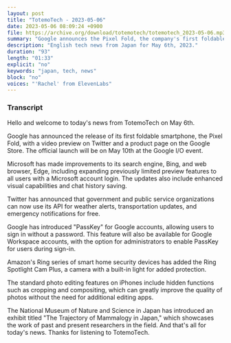 ```yaml
---
layout: post
title: "TotemoTech - 2023-05-06"
date: 2023-05-06 08:09:24 +0900
file: https://archive.org/download/totemotech/totemotech_2023-05-06.mp3
summary: "Google announces the Pixel Fold, the company's first foldable smartphone, Microsoft improves Bing and Edge, & more…"
description: "English tech news from Japan for May 6th, 2023."
duration: "93"
length: "01:33"
explicit: "no"
keywords: "japan, tech, news"
block: "no"
voices: "'Rachel' from ElevenLabs"
---
```


### Transcript

Hello and welcome to today's news from TotemoTech on May 6th. 

Google has announced the release of its first foldable smartphone, the Pixel Fold, with a video preview on Twitter and a product page on the Google Store. The official launch will be on May 10th at the Google I/O event. 

Microsoft has made improvements to its search engine, Bing, and web browser, Edge, including expanding previously limited preview features to all users with a Microsoft account login. The updates also include enhanced visual capabilities and chat history saving. 

Twitter has announced that government and public service organizations can now use its API for weather alerts, transportation updates, and emergency notifications for free. 

Google has introduced "PassKey" for Google accounts, allowing users to sign in without a password. This feature will also be available for Google Workspace accounts, with the option for administrators to enable PassKey for users during sign-in. 

Amazon's Ring series of smart home security devices has added the Ring Spotlight Cam Plus, a camera with a built-in light for added protection. 

The standard photo editing features on iPhones include hidden functions such as cropping and compositing, which can greatly improve the quality of photos without the need for additional editing apps. 

The National Museum of Nature and Science in Japan has introduced an exhibit titled "The Trajectory of Mammalogy in Japan," which showcases the work of past and present researchers in the field. And that's all for today's news. Thanks for listening to TotemoTech.
